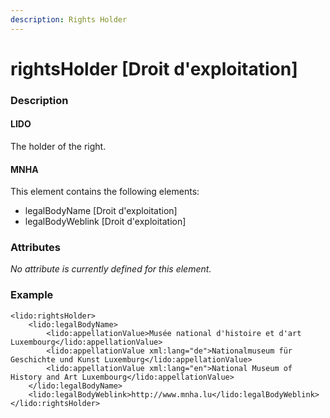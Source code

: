 ```yaml
---
description: Rights Holder
---
```


# rightsHolder \[Droit d'exploitation\]

### Description

#### LIDO

The holder of the right.

#### MNHA

This element contains the following elements:

* legalBodyName \[Droit d'exploitation\]
* legalBodyWeblink \[Droit d'exploitation\]

### Attributes

_No attribute is currently defined for this element._

### Example

```markup
<lido:rightsHolder>
    <lido:legalBodyName>
        <lido:appellationValue>Musée national d'histoire et d'art Luxembourg</lido:appellationValue>
        <lido:appellationValue xml:lang="de">Nationalmuseum für Geschichte und Kunst Luxemburg</lido:appellationValue>
        <lido:appellationValue xml:lang="en">National Museum of History and Art Luxembourg</lido:appellationValue>  
    </lido:legalBodyName>
    <lido:legalBodyWeblink>http://www.mnha.lu</lido:legalBodyWeblink>
</lido:rightsHolder>
```

